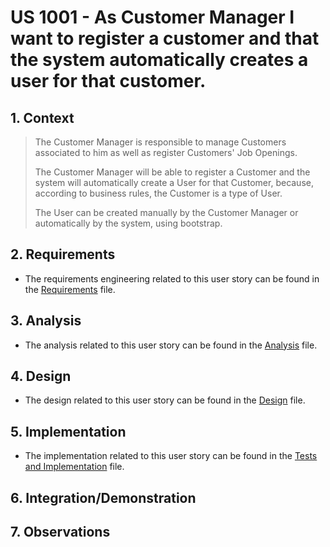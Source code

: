 # US 1001 - As Customer Manager I want to register a customer and that the system automatically creates a user for that customer.

## 1. Context
> The Customer Manager is responsible to manage Customers associated to him as well as register Customers' Job Openings.
>
> The Customer Manager will be able to register a Customer and the system will automatically create a User for that Customer, because, according to business rules, the Customer is a type of User.
>
> The User can be created manually by the Customer Manager or automatically by the system, using bootstrap.

## 2. Requirements

* The requirements engineering related to this user story can be found in the [Requirements](01.requirements-engineering/Readme.md) file.

## 3. Analysis

* The analysis related to this user story can be found in the [Analysis](02.analysis/Readme.md) file.

## 4. Design

* The design related to this user story can be found in the [Design](03.design/Readme.md) file.

## 5. Implementation

* The implementation related to this user story can be found in the [Tests and Implementation](04.test-and-implementation/Readme.md) file.

## 6. Integration/Demonstration

## 7. Observations